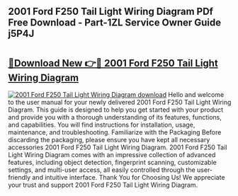 ## 2001 Ford F250 Tail Light Wiring Diagram PDf Free Download - Part-1ZL Service Owner Guide j5P4J

# <h2><a href="http://dfpl8r.blite.top/?on=2001+Ford+F250+Tail+Light+Wiring+Diagram">🔗Download New 👉🔴 2001 Ford F250 Tail Light Wiring Diagram</a></h2>

[![2001 Ford F250 Tail Light Wiring Diagram download](https://i.imgur.com/lujVjoI.png)](http://dfpl8r.blite.top/?on=2001+Ford+F250+Tail+Light+Wiring+Diagram)
Hello and welcome to the user manual for your newly delivered 2001 Ford F250 Tail Light Wiring Diagram. This guide is designed to help you get started with your product and provide you with a thorough understanding of its features, functions, and capabilities. You will find instructions for installation, usage, maintenance, and troubleshooting. Familiarize with the Packaging Before discarding the packaging, please ensure you have kept all necessary accessories 2001 Ford F250 Tail Light Wiring Diagram. 2001 Ford F250 Tail Light Wiring Diagram comes with an impressive collection of advanced features, including object detection, fingerprint scanning, customizable settings, and multi-user access, all easily controlled through the user-friendly and intuitive interface. Thank You for Choosing Us! We appreciate your trust and support 2001 Ford F250 Tail Light Wiring Diagram.
